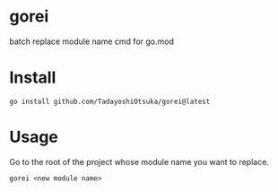 # gorei

batch replace module name cmd for go.mod

# Install

```
go install github.com/TadayoshiOtsuka/gorei@latest
```

# Usage

Go to the root of the project whose module name you want to replace.

```
gorei <new module name>
```
